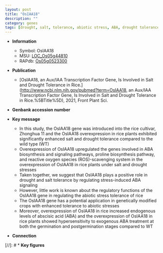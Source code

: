 ```yaml
---
layout: post
title: "OsIAA18"
description: ""
category: genes
tags: [drought, salt, tolerance, abiotic stress, ABA, drought tolerance, salt tolerance, stress, biotic stress, abscisic acid, drought stress, reactive oxygen species, stress tolerance,  ABA , ABA biosynthesis]
---
```


* **Information**  
    + Symbol: OsIAA18  
    + MSU: [LOC_Os05g44810](http://rice.uga.edu/cgi-bin/ORF_infopage.cgi?orf=LOC_Os05g44810)  
    + RAPdb: [Os05g0523300](http://rapdb.dna.affrc.go.jp/viewer/gbrowse_details/irgsp1?name=Os05g0523300)  

* **Publication**  
    + [OsIAA18, an Aux/IAA Transcription Factor Gene, Is Involved in Salt and Drought Tolerance in Rice.](http://www.ncbi.nlm.nih.gov/pubmed?term=OsIAA18, an Aux/IAA Transcription Factor Gene, Is Involved in Salt and Drought Tolerance in Rice.%5BTitle%5D), 2021, Front Plant Sci.

* **Genbank accession number**  

* **Key message**  
    + In this study, the OsIAA18 gene was introduced into the rice cultivar, Zhonghua 11 and the OsIAA18 overexpression in rice plants exhibited significantly enhanced salt and drought tolerance compared to the wild type (WT)
    + Overexpression of OsIAA18 upregulated the genes involved in ABA biosynthesis and signaling pathways, proline biosynthesis pathway, and reactive oxygen species (ROS)-scavenging system in the overexpression of OsIAA18 in rice plants under salt and drought stresses
    + Taken together, we suggest that OsIAA18 plays a positive role in drought and salt tolerance by regulating stress-induced ABA signaling
    + However, little work is known about the regulatory functions of the OsIAA18 gene in regulating the abiotic stress tolerance of rice
    + The OsIAA18 gene has a potential application in genetically modified crops with enhanced tolerance to abiotic stresses
    + Moreover, overexpression of OsIAA18 in rice increased endogenous levels of abscisic acid (ABA) and the overexpression of OsIAA18 in rice plants showed hypersensitivity to exogenous ABA treatment at both the germination and postgermination stages compared to WT

* **Connection**  

[//]: # * **Key figures**  


